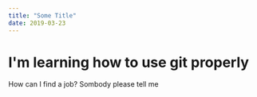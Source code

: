 ```yaml
---
title: "Some Title"
date: 2019-03-23
---
```

# I'm learning how to use git properly
How can I find a job?
Sombody please tell me
